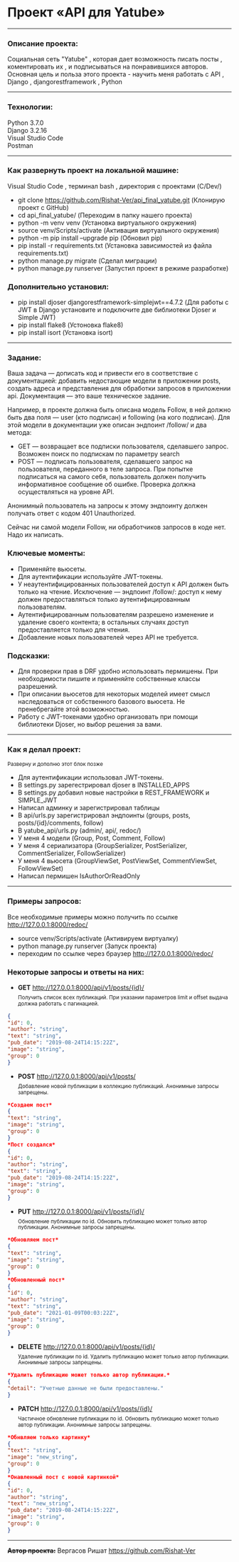 # **Проект «API для Yatube»**
---

### **Описание проекта:**
Социальная сеть "Yatube" , которая дает возможность писать посты , коментировать их , и подписываться на понравившихся авторов.
Основная цель и польза этого проекта - научить меня работать с API , Django , djangorestframework , Python

---

### **Технологии:**
Python 3.7.0 <br>
Django 3.2.16 <br>
Visual Studio Code <br>
Postman

---

### **Как развернуть проект на локальной машине:**
Visual Studio Code , терминал bash , директория с проектами (C/Dev/)
- git clone https://github.com/Rishat-Ver/api_final_yatube.git (Клонирую проект с GitHub)
- cd api_final_yatube/ (Переходим в папку нашего проекта)
- python -m venv venv (Установка виртуального окружения)
- source venv/Scripts/activate (Активация виртуального окружения)
- python -m pip install –upgrade pip (Обновил pip)
- pip install -r requirements.txt (Установка зависимостей из файла requirements.txt)
- python manage.py migrate (Сделал миграции)
- python manage.py runserver (Запустил проект в режиме разработке)
### **Дополнительно установил:**
- pip install djoser djangorestframework-simplejwt==4.7.2 (Для работы с JWT в Django установите и подключите две библиотеки Djoser и Simple JWT)
- pip install flake8 (Устоновка flake8)
- pip install isort (Установка isort)

---

### **Задание:**
Ваша задача — дописать код и привести его в соответствие с документацией: добавить недостающие модели в приложении posts, создать адреса и представления для обработки запросов в приложении api. Документация — это ваше техническое задание.

Например, в проекте должна быть описана модель Follow, в ней должно быть два поля — user (кто подписан) и following (на кого подписан). Для этой модели в документации уже описан эндпоинт /follow/ и два метода: 

-  GET — возвращает все подписки пользователя, сделавшего запрос. Возможен поиск по подпискам по параметру search
-  POST — подписать пользователя, сделавшего запрос на пользователя, переданного в теле запроса. При попытке подписаться на самого себя, пользователь должен получить информативное сообщение об ошибке. Проверка должна осуществляться на уровне API.

Анонимный пользователь на запросы к этому эндпоинту должен получать ответ с кодом 401 Unauthorized. 

Сейчас ни самой модели Follow, ни обработчиков запросов в коде нет. Надо их написать.

### **Ключевые моменты:**
-  Применяйте вьюсеты.
-  Для аутентификации используйте JWT-токены.
-  У неаутентифицированных пользователей доступ к API должен быть только на чтение. Исключение — эндпоинт /follow/: доступ к нему должен предоставляться только аутентифицированным пользователям.
-  Аутентифицированным пользователям разрешено изменение и удаление своего контента; в остальных случаях доступ предоставляется только для чтения.
-  Добавление новых пользователей через API не требуется.

### **Подсказки:**
-  Для проверки прав в DRF удобно использовать пермишены. При необходимости пишите и применяйте собственные классы разрешений.
-  При описании вьюсетов для некоторых моделей имеет смысл наследоваться от собственного базового вьюсета. Не пренебрегайте этой возможностью.
-  Работу с JWT-токенами удобно организовать при помощи библиотеки Djoser, но выбор решения за вами.

---

### **Как я делал проект:**
<sub>Разверну и дополню этот блок позже</sub>
- Для аутентификации использовал JWT-токены.
- В settings.py зарегестрировал djoser в INSTALLED_APPS
- В settings.py добавил новые настройки в REST_FRAMEWORK и SIMPLE_JWT
- Написал админку и зарегистрировал таблицы
- В api/urls.py зарегистрировал эндпоинты (groups, posts, posts/{id}/comments, follow)
- В yatube_api/urls.py (admin/, api/, redoc/)
- У меня 4 модели (Group, Post, Comment, Follow)
- У меня 4 сериализатора (GroupSerializer, PostSerializer, CommentSerializer, FollowSerializer)
- У меня 4 вьюсета (GroupViewSet, PostViewSet, CommentViewSet, FollowViewSet)
- Написал пермишен IsAuthorOrReadOnly

---

### **Примеры запросов:**
Все необходимые примеры можно получить по ссылке http://127.0.0.1:8000/redoc/
- source venv/Scripts/activate (Активируем виртуалку)
- python manage.py runserver (Запуск проекта)
- переходим по ссылке через браузер http://127.0.0.1:8000/redoc/
### **Некоторые запросы и ответы на них:**
- **GET** http://127.0.0.1:8000/api/v1/posts/{id}/ <br>
<sub>Получить список всех публикаций. При указании параметров limit и offset выдача должна работать с пагинацией.</sub>
```json
{
"id": 0,
"author": "string",
"text": "string",
"pub_date": "2019-08-24T14:15:22Z",
"image": "string",
"group": 0
}
```

- **POST** http://127.0.0.1:8000/api/v1/posts/ <br>
<sub>Добавление новой публикации в коллекцию публикаций. Анонимные запросы запрещены.</sub>
```json
*Создаем пост*
{
"text": "string",
"image": "string",
"group": 0
}
*Пост создался*
{
"id": 0,
"author": "string",
"text": "string",
"pub_date": "2019-08-24T14:15:22Z",
"image": "string",
"group": 0
}
```

- **PUT** http://127.0.0.1:8000/api/v1/posts/{id}/ <br>
<sub>Обновление публикации по id. Обновить публикацию может только автор публикации. Анонимные запросы запрещены.</sub>
```json
*Обновляем пост*
{
"text": "string",
"image": "string",
"group": 0
}
*Обновленный пост*
{
"id": 0,
"author": "string",
"text": "string",
"pub_date": "2021-01-09T00:03:22Z",
"image": "string",
"group": 0
}
```

- **DELETE** http://127.0.0.1:8000/api/v1/posts/{id}/ <br>
<sub>Удаление публикации по id. Удалить публикацию может только автор публикации. Анонимные запросы запрещены.</sub>
```json
*Удалить публикацию может только автор публикации.*
{
"detail": "Учетные данные не были предоставлены."
}
```

- **PATCH** http://127.0.0.1:8000/api/v1/posts/{id}/ <br>
<sub>Частичное обновление публикации по id. Обновить публикацию может только автор публикации. Анонимные запросы запрещены.</sub>
```json
*Обнвляем только картинку*
{
"text": "string",
"image": "new_string",
"group": 0
}
*Онавленный пост с новой картинкой*
{
"id": 0,
"author": "string",
"text": "new_string",
"pub_date": "2019-08-24T14:15:22Z",
"image": "string",
"group": 0
}
```

---

**~~Автор проекта:~~** Вергасов Ришат https://github.com/Rishat-Ver
